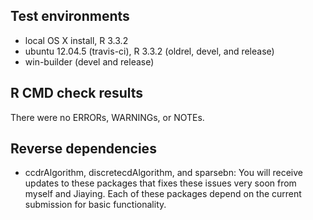 ## Test environments
* local OS X install, R 3.3.2
* ubuntu 12.04.5 (travis-ci), R 3.3.2 (oldrel, devel, and release)
* win-builder (devel and release)

## R CMD check results
There were no ERRORs, WARNINGs, or NOTEs.

## Reverse dependencies

* ccdrAlgorithm, discretecdAlgorithm, and sparsebn: You will receive updates to these packages that fixes these issues very soon from myself and Jiaying. Each of these packages depend on the current submission for basic functionality.
